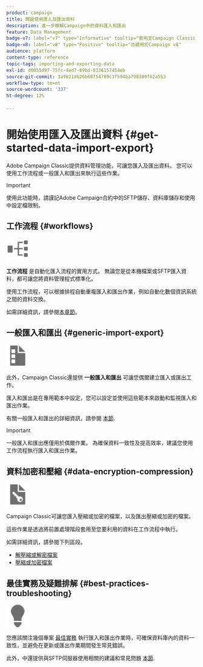 ```yaml
---
product: campaign
title: 開始使用匯入及匯出資料
description: 進一步瞭解Campaign中的資料匯入和匯出
feature: Data Management
badge-v7: label="v7" type="Informative" tooltip="套用至Campaign Classic v7"
badge-v8: label="v8" type="Positive" tooltip="亦適用於Campaign v8"
audience: platform
content-type: reference
topic-tags: importing-and-exporting-data
exl-id: d6055d97-75fc-4ed7-89bd-8336157454eb
source-git-commit: 3a9b21d626b60754789c3f594ba798309f62a553
workflow-type: tm+mt
source-wordcount: '337'
ht-degree: 12%

---
```


# 開始使用匯入及匯出資料 {#get-started-data-import-export}



Adobe Campaign Classic提供資料管理功能，可讓您匯入及匯出資料。 您可以使用工作流程或一般匯入和匯出來執行這些作業。

>[!IMPORTANT]
>
>使用此功能時，請謹記Adobe Campaign合約中的SFTP儲存、資料庫儲存和使用中設定檔限制。

## 工作流程 {#workflows}

<img src="assets/do-not-localize/icon_workflows.svg" width="60px">

**工作流程** 是自動化匯入流程的實用方式。 無論您是從本機檔案或SFTP匯入資料，都可讓您將資料管理程式標準化。

使用工作流程，可以根據排程自動重複匯入和匯出作業，例如自動化數個資訊系統之間的資料交換。

如需詳細資訊，請參閱[本章節](../../platform/using/import-export-workflows.md)。

## 一般匯入和匯出 {#generic-import-export}

<img src="assets/do-not-localize/icon_templates.svg" width="60px">

此外，Campaign Classic還提供 **一般匯入和匯出** 可讓您偶爾建立匯入或匯出工作。

匯入和匯出是在專用範本中設定，您可以設定並使用這些範本來啟動和監視匯入和匯出作業。

有關一般匯入和匯出的詳細資訊，請參閱 [本節](../../platform/using/about-generic-imports-exports.md).

>[!IMPORTANT]
>一般匯入和匯出應僅用於偶爾作業。 為確保資料一致性及提高效率，建議您使用工作流程執行匯入和匯出作業。

## 資料加密和壓縮 {#data-encryption-compression}

<img src="assets/do-not-localize/icon_encrypt.svg" width="60px">

Campaign Classic可讓您匯入壓縮或加密的檔案，以及匯出壓縮或加密的檔案。

這些作業是透過將前置處理階段套用至您要利用的資料在工作流程中執行。

如需詳細資訊，請參閱下列區段。

* [解壓縮或解密檔案](../../platform/using/unzip-decrypt.md)
* [壓縮或加密檔案](../../platform/using/zip-encrypt.md)

## 最佳實務及疑難排解 {#best-practices-troubleshooting}

<img src="assets/do-not-localize/icon_bestpractices.svg" width="60px">

您應該關注幾個專案 [最佳實務](../../platform/using/import-export-best-practices.md) 執行匯入和匯出作業時，可確保資料庫內的資料一致性，並避免在更新或匯出作業期間發生常見錯誤。

此外，中還提供與SFTP伺服器使用相關的建議和常見問題 [本節](../../platform/using/sftp-server-usage.md).
